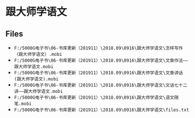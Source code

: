 # 跟大师学语文

## Files

- `F:/5000G电子书\06-书库更新（201911）\2018.09\0916\跟大师学语文\怎样写作（跟大师学语文）.mobi`
- `F:/5000G电子书\06-书库更新（201911）\2018.09\0916\跟大师学语文\文章作法——跟大师学语文.mobi`
- `F:/5000G电子书\06-书库更新（201911）\2018.09\0916\跟大师学语文\文章讲话 (跟大师学语文).mobi`
- `F:/5000G电子书\06-书库更新（201911）\2018.09\0916\跟大师学语文\文话七十二讲——跟大师学语文.mobi`
- `F:/5000G电子书\06-书库更新（201911）\2018.09\0916\跟大师学语文\语文随笔.mobi`
- `F:/5000G电子书\06-书库更新（201911）\2018.09\0916\跟大师学语文\files.txt`
